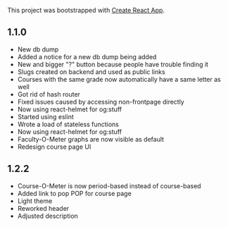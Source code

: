 This project was bootstrapped with [Create React App](https://github.com/facebook/create-react-app).

## 1.1.0
- New db dump
- Added a notice for a new db dump being added
- New and bigger "?" button because people have trouble finding it
- Slugs created on backend and used as public links
- Courses with the same grade now automatically have a same letter as well 
- Got rid of hash router
- Fixed issues caused by accessing non-frontpage directly
- Now using react-helmet for og:stuff
- Started using eslint
- Wrote a load of stateless functions
- Now using react-helmet for og:stuff
- Faculty-O-Meter graphs are now visible as default
- Redesign course page UI

## 1.2.2
- Course-O-Meter is now period-based instead of course-based
- Added link to pop POP for course page
- Light theme
- Reworked header
- Adjusted description
